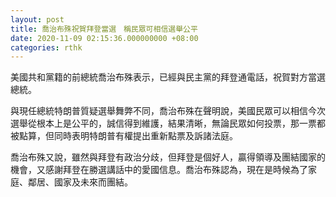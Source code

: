 ```yaml
---
layout: post
title: 喬治布殊祝賀拜登當選　稱民眾可相信選舉公平
date: 2020-11-09 02:15:36.000000000 +08:00
categories: rthk
---
```


美國共和黨籍的前總統喬治布殊表示，已經與民主黨的拜登通電話，祝賀對方當選總統。

與現任總統特朗普質疑選舉舞弊不同，喬治布殊在聲明說，美國民眾可以相信今次選舉從根本上是公平的，誠信得到維護，結果清晰，無論民眾如何投票，那一票都被點算，但同時表明特朗普有權提出重新點票及訴諸法庭。

喬治布殊又說，雖然與拜登有政治分歧，但拜登是個好人，贏得領導及團結國家的機會，又感謝拜登在勝選講話中的愛國信息。喬治布殊認為，現在是時候為了家庭、鄰居、國家及未來而團結。
